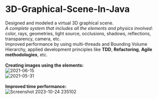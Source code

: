 # 3D-Graphical-Scene-In-Java <br>
Designed and modeled a virtual 3D graphical scene. <br>
*A complete system that includes all the elements and physics involved*: color, rays, geometries, light source, occlusions, shadows, reflections, transparency, camera, etc. <br>
Improved performance by using multi-threads and Bounding Volume Hierarchy, applied development principles like **TDD**, **Refactoring**, **Agile methodologies**, etc. <br> <br>
**Creating images using the elements:** <br>
![2021-06-15](https://github.com/novit100/3D-Graphical-Scene-In-Java/assets/73182169/a729c0c3-f740-4dc2-b8de-54c6e4ee0497)<br>
![2021-05-31](https://github.com/novit100/3D-Graphical-Scene-In-Java/assets/73182169/7293e61f-b021-4789-bd9b-815133fa2b31)<br>
<br>
**Improved time performance:** <br>
![Screenshot 2023-10-24 235102](https://github.com/novit100/3D-Graphical-Scene-In-Java/assets/73182169/2e2f351d-b9a7-42d5-a051-27819d0cef1a)
